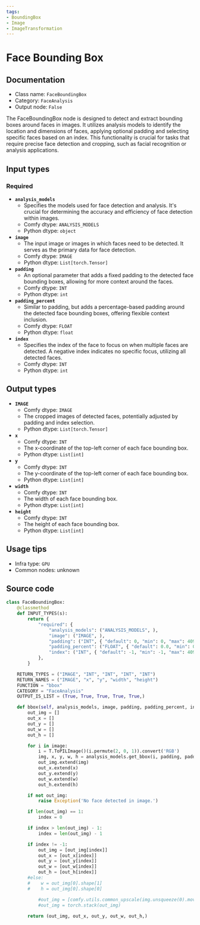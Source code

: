 ```yaml
---
tags:
- BoundingBox
- Image
- ImageTransformation
---
```


# Face Bounding Box
## Documentation
- Class name: `FaceBoundingBox`
- Category: `FaceAnalysis`
- Output node: `False`

The FaceBoundingBox node is designed to detect and extract bounding boxes around faces in images. It utilizes analysis models to identify the location and dimensions of faces, applying optional padding and selecting specific faces based on an index. This functionality is crucial for tasks that require precise face detection and cropping, such as facial recognition or analysis applications.
## Input types
### Required
- **`analysis_models`**
    - Specifies the models used for face detection and analysis. It's crucial for determining the accuracy and efficiency of face detection within images.
    - Comfy dtype: `ANALYSIS_MODELS`
    - Python dtype: `object`
- **`image`**
    - The input image or images in which faces need to be detected. It serves as the primary data for face detection.
    - Comfy dtype: `IMAGE`
    - Python dtype: `List[torch.Tensor]`
- **`padding`**
    - An optional parameter that adds a fixed padding to the detected face bounding boxes, allowing for more context around the faces.
    - Comfy dtype: `INT`
    - Python dtype: `int`
- **`padding_percent`**
    - Similar to padding, but adds a percentage-based padding around the detected face bounding boxes, offering flexible context inclusion.
    - Comfy dtype: `FLOAT`
    - Python dtype: `float`
- **`index`**
    - Specifies the index of the face to focus on when multiple faces are detected. A negative index indicates no specific focus, utilizing all detected faces.
    - Comfy dtype: `INT`
    - Python dtype: `int`
## Output types
- **`IMAGE`**
    - Comfy dtype: `IMAGE`
    - The cropped images of detected faces, potentially adjusted by padding and index selection.
    - Python dtype: `List[torch.Tensor]`
- **`x`**
    - Comfy dtype: `INT`
    - The x-coordinate of the top-left corner of each face bounding box.
    - Python dtype: `List[int]`
- **`y`**
    - Comfy dtype: `INT`
    - The y-coordinate of the top-left corner of each face bounding box.
    - Python dtype: `List[int]`
- **`width`**
    - Comfy dtype: `INT`
    - The width of each face bounding box.
    - Python dtype: `List[int]`
- **`height`**
    - Comfy dtype: `INT`
    - The height of each face bounding box.
    - Python dtype: `List[int]`
## Usage tips
- Infra type: `GPU`
- Common nodes: unknown


## Source code
```python
class FaceBoundingBox:
    @classmethod
    def INPUT_TYPES(s):
        return {
            "required": {
                "analysis_models": ("ANALYSIS_MODELS", ),
                "image": ("IMAGE", ),
                "padding": ("INT", { "default": 0, "min": 0, "max": 4096, "step": 1 }),
                "padding_percent": ("FLOAT", { "default": 0.0, "min": 0.0, "max": 2.0, "step": 0.05 }),
                "index": ("INT", { "default": -1, "min": -1, "max": 4096, "step": 1 }),
            },
        }

    RETURN_TYPES = ("IMAGE", "INT", "INT", "INT", "INT")
    RETURN_NAMES = ("IMAGE", "x", "y", "width", "height")
    FUNCTION = "bbox"
    CATEGORY = "FaceAnalysis"
    OUTPUT_IS_LIST = (True, True, True, True, True,)

    def bbox(self, analysis_models, image, padding, padding_percent, index=-1):
        out_img = []
        out_x = []
        out_y = []
        out_w = []
        out_h = []

        for i in image:
            i = T.ToPILImage()(i.permute(2, 0, 1)).convert('RGB')
            img, x, y, w, h = analysis_models.get_bbox(i, padding, padding_percent)
            out_img.extend(img)
            out_x.extend(x)
            out_y.extend(y)
            out_w.extend(w)
            out_h.extend(h)

        if not out_img:
            raise Exception('No face detected in image.')

        if len(out_img) == 1:
            index = 0

        if index > len(out_img) - 1:
            index = len(out_img) - 1

        if index != -1:
            out_img = [out_img[index]]
            out_x = [out_x[index]]
            out_y = [out_y[index]]
            out_w = [out_w[index]]
            out_h = [out_h[index]]
        #else:
        #    w = out_img[0].shape[1]
        #    h = out_img[0].shape[0]

            #out_img = [comfy.utils.common_upscale(img.unsqueeze(0).movedim(-1,1), w, h, "bilinear", "center").movedim(1,-1).squeeze(0) for img in out_img]
            #out_img = torch.stack(out_img)
        
        return (out_img, out_x, out_y, out_w, out_h,)

```
